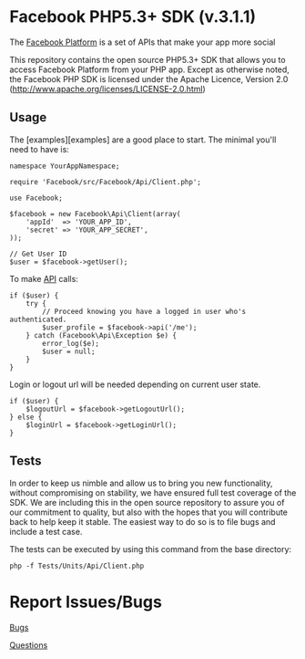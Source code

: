 Facebook PHP5.3+ SDK (v.3.1.1)
==========================

The [Facebook Platform](http://developers.facebook.com/) is
a set of APIs that make your app more social

This repository contains the open source PHP5.3+ SDK that allows you to access Facebook Platform from your PHP app. Except as otherwise noted, the Facebook PHP SDK
is licensed under the Apache Licence, Version 2.0
(http://www.apache.org/licenses/LICENSE-2.0.html)


Usage
-----

The [examples][examples] are a good place to start. The minimal you'll need to
have is:

    namespace YourAppNamespace;
    
    require 'Facebook/src/Facebook/Api/Client.php';
    
    use Facebook;
    
    $facebook = new Facebook\Api\Client(array(
        'appId'  => 'YOUR_APP_ID',
        'secret' => 'YOUR_APP_SECRET',
    ));

    // Get User ID
    $user = $facebook->getUser();

To make [API][API] calls:

    if ($user) {
        try {
            // Proceed knowing you have a logged in user who's authenticated.
            $user_profile = $facebook->api('/me');
        } catch (Facebook\Api\Exception $e) {
            error_log($e);
            $user = null;
        }
    }

Login or logout url will be needed depending on current user state.

    if ($user) {
        $logoutUrl = $facebook->getLogoutUrl();
    } else {
        $loginUrl = $facebook->getLoginUrl();
    }

[API]: http://developers.facebook.com/docs/api


Tests
-----

In order to keep us nimble and allow us to bring you new functionality, without
compromising on stability, we have ensured full test coverage of the SDK.
We are including this in the open source repository to assure you of our
commitment to quality, but also with the hopes that you will contribute back to
help keep it stable. The easiest way to do so is to file bugs and include a
test case.

The tests can be executed by using this command from the base directory:

    php -f Tests/Units/Api/Client.php
    
Report Issues/Bugs
===============
[Bugs](https://github.com/euskadi31/Facebook/issues)

[Questions](http://facebook.stackoverflow.com)
